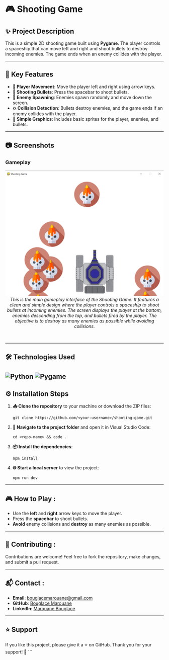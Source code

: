 # 🎮 Shooting Game

















## **✨ Project Description**
This is a simple 2D shooting game built using **Pygame**. The player controls a spaceship that can move left and right and shoot bullets to destroy incoming enemies. The game ends when an enemy collides with the player.

---

## **🔧 Key Features**
- **🚀 Player Movement**: Move the player left and right using arrow keys.
- **🔫 Shooting Bullets**: Press the spacebar to shoot bullets.
- **👾 Enemy Spawning**: Enemies spawn randomly and move down the screen.
- **💥 Collision Detection**: Bullets destroy enemies, and the game ends if an enemy collides with the player.
- **🎨 Simple Graphics**: Includes basic sprites for the player, enemies, and bullets.

---

## **📷 Screenshots**
### Gameplay

<p align="center">
  <img src="https://github.com/BouglaceMarouane/Shooting-Game/blob/71eea58198a3936afd0dbaee3cbf90e16e8b5b58/images/display.png" alt="image alt"/>
  <br>
    <em>This is the main gameplay interface of the Shooting Game. It features a clean and simple design where the player controls a spaceship to shoot bullets at incoming enemies. The screen displays the player at the bottom, enemies descending from the top, and bullets fired by the player. The objective is to destroy as many enemies as possible while avoiding collisions.</em>
</p><br>

---

## **🛠️ Technologies Used**

![Python](https://img.shields.io/badge/Python-3.9-blue?logo=python&logoColor=white) ![Pygame](https://img.shields.io/badge/pygame-2.6.0-yellow)
---

## **⚙️ Installation Steps**

1. **📥 Clone the repository** to your machine or download the ZIP files:
   ```
   git clone https://github.com/<your-username>/shooting-game.git
   ```
2. **📂 Navigate to the project folder** and open it in Visual Studio Code:
   ```
   cd <repo-name> && code .
   ```

3. **📦 Install the dependencies**:
   ```
   npm install
   ```

4. **🌐 Start a local server** to view the project:
   ```
   npm run dev
   ```

---

## **🎮 How to Play :**

- Use the **left** and **right** arrow keys to move the player.
- Press the **spacebar** to shoot bullets.
- **Avoid** enemy collisions and **destroy** as many enemies as possible.

---

## **🤝 Contributing :**

Contributions are welcome! Feel free to fork the repository, make changes, and submit a pull request.

---

## **📬 Contact :**

- **Email**: bouglacemarouane@gmail.com
- **GitHub**: [Bouglace Marouane](https://github.com/BouglaceMarouane)
- **LinkedIn**: [Marouane Bouglace](https://www.linkedin.com/in/marouane-bouglace-68b17333b/)

---

## **⭐ Support**

If you like this project, please give it a ⭐ on GitHub. Thank you for your support! 🚀 ```
